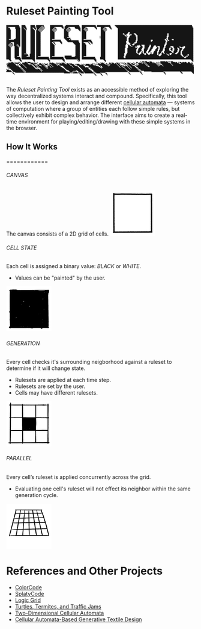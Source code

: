 # Ruleset Painting Tool

<img style="max-width: 500px" class="align-self-start" src="assets/logo/ruleset-painter-logo.gif">


The _Ruleset Painting Tool_ exists as an accessible method of exploring the way decentralized systems interact and compound. Specifically, this tool allows the user to design and arrange different [cellular automata](https://en.wikipedia.org/wiki/Cellular_automaton) — systems of computation where a group of entities each follow simple rules, but collectively exhibit complex behavior. The interface aims to create a real-time environment for playing/editing/drawing with these simple systems in the browser.

## How It Works
============

###### CANVAS
The canvas consists of a 2D grid of cells.
<img style="width: 120px" class="align-self-start" src="assets/gif-animations/2d-grid-min.gif">


###### CELL STATE
Each cell is assigned a binary value: _BLACK_ or _WHITE_. 
*   Values can be "painted" by the user.
<img style="width: 120px" class="align-self-start" src="assets/gif-animations/binary-min.gif">


###### GENERATION
Every cell checks it's surrounding neigborhood against a ruleset to determine if it will change state.
*   Rulesets are applied at each time step.
*   Rulesets are set by the user.
*   Cells may have different rulesets.
<img style="width: 120px" class="align-self-start" src="assets/gif-animations/ruleset-simple.gif">


###### PARALLEL
Every cell’s ruleset is applied concurrently across the grid.
*   Evaluating one cell's ruleset will not effect its neighbor within the same generation cycle.
<img style="width: 120px" class="align-self-start" src="assets/gif-animations/parallel-processing.gif">



References and Other Projects
==========

- [ColorCode](http://colorcode2.bananabanana.me/)
- [SplatyCode](http://splatycode.bananabanana.me/)
- [Logic Grid](https://sciencevsmagic.net/logicgrid/#382C42)
- [Turtles, Termites, and Traffic Jams](https://mitpress.mit.edu/9780262680936/turtles-termites-and-traffic-jams/)
- [Two-Dimensional Cellular Automata](https://www.are.na/block/21728930)
- [Cellular Automata-Based Generative Textile Design](http://www.ijdesign.org/index.php/IJDesign/article/viewFile/3050/825)
